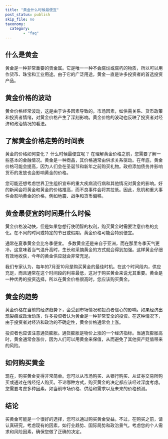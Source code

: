 ```yaml
---
title: "黄金什么时候最便宜"
post_status: publish
skip_file: no
taxonomy:
  category:
        - "faq"
---
```


## 什么是黄金

黄金是一种非常重要的贵金属。它是唯一一种不会腐烂或腐朽的物质，所以可以用作货币、珠宝和工业用途。由于它的广泛用途，黄金一直是许多投资者的首选投资产品。

## 黄金价格的波动

黄金价格经常波动，这是由于许多因素导致的。市场因素，如供需关系、货币政策和投资者情绪，对黄金价格产生了深刻影响。黄金价格的波动也反映了投资者对经济和政治情况的看法。

## 了解黄金价格走势的时间表

黄金的价格如何变化？ 什么时候最便宜呢？ 在理解黄金价格之前，您需要了解一些基本的金融情况。黄金是一种商品，其价格通常由供求关系驱动。在年底，黄金价格可能会提高，因为人们会在圣诞节和新年之前购买礼物。政府添加债务并影响货币的发放也会影响黄金的价格。

您可能还想考虑世界卫生组织宣布的重大疾病流行病和其他情况对黄金的影响。好的新闻会将黄金和黄金的价格推高，而不良事件会将其拉低。因此，危机和重大事件会影响黄金的价格，例如地震、战争和货币偏移。

## 黄金最便宜的时间是什么时候

黄金价格波动快，但是如果您想行使明智的权利，购买黄金时需要注意价格的变化。在不同的时间或特定的节日或假期，黄金价格可能会特别便宜。

通常在夏季黄金会比冬季便宜。 多数黄金还是来自于亚洲，而在那里冬季天气更冷，这意味着当气温升高时，生长和采摘黄金的方式就会得到加强。这样黄金仔细有效地收获，今年的黄金供应就会非常充足。

我们专家认为，每年的7月至10月是购买黄金的最佳时机。在这个时间段内，供应充足，而且通常在这个时间段的利率最低，这对于购买黄金来说尤其重要。黄金是一种优秀的投资选择，所以在黄金价格很高时，您应该购买黄金。

## 黄金的趋势

黄金价格在当前的经济趋势下，会受到市场情况和投资者信心的影响。如果经济出现裂痕或政治动荡，许多投资者认为黄金是一种非常安全的投资。在这种情况下，由于投资者对经济和政治的不确定性，黄金价格通常会上涨。

投资者也应该注意通货膨胀。通货膨胀是物价上涨的一个经济指标。当通货膨胀高时，黄金通常会涨价，因为人们可以用黄金来保值，从而避免了其他资产贬值带来的风险。

## 如何购买黄金

现在，购买黄金变得非常简单。您可以从市场购买、从银行购买、从证券交易所购买或通过在线经纪人购买。不论哪种方式，购买黄金的决定都应该经过深度考虑。您需要考虑多种因素，如当前市场价格、供给和需求以及未来的价格预测。

## 结论

买黄金可能是一个很好的选择，您可以通过购买黄金受益。不过，在购买之前，请认真研究，考虑现有的因素，如行业趋势、国际局势和政治景气。考虑您的个人需求和风险因素，确保您做了正确的决定。
